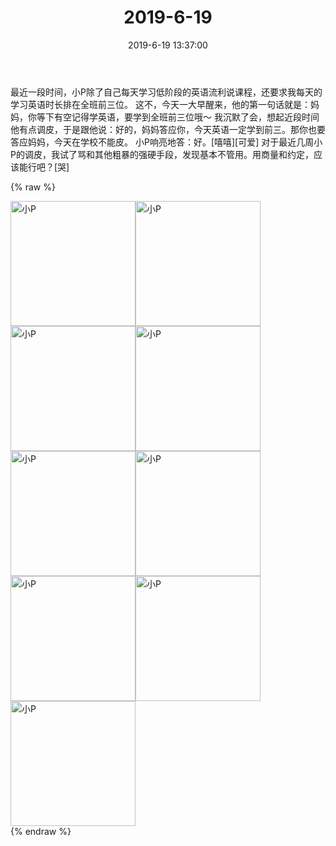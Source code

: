 ﻿---
title: "2019-6-19"
date: 2019-6-19 13:37:00
tags: 文字
categories: 妈妈
---
最近一段时间，小P除了自己每天学习低阶段的英语流利说课程，还要求我每天的学习英语时长排在全班前三位。
这不，今天一大早醒来，他的第一句话就是：妈妈，你等下有空记得学英语，要学到全班前三位哦～
我沉默了会，想起近段时间他有点调皮，于是跟他说：好的，妈妈答应你，今天英语一定学到前三。那你也要答应妈妈，今天在学校不能皮。
小P响亮地答：好。[嘻嘻][可爱]
对于最近几周小P的调皮，我试了骂和其他粗暴的强硬手段，发现基本不管用。用商量和约定，应该能行吧？[哭]

{% raw %}
<div style="width:500 px">
<div style="float:left; width:100 px"><img src="/images/WeChat Image_20200211190626.jpg" width="200" alt="小P"></div>
<div style="float:left; width:100 px"><img src="/images/WeChat Image_20200211190638.jpg" width="200" alt="小P"></div>
<div style="float:left; width:100 px"><img src="/images/WeChat Image_20200211190650.jpg" width="200" alt="小P"></div>
<div style="float:left; width:100 px"><img src="/images/WeChat Image_20200211190706.jpg" width="200" alt="小P"></div>
<div style="float:left; width:100 px"><img src="/images/WeChat Image_20200211190719.jpg" width="200" alt="小P"></div>
<div style="float:left; width:100 px"><img src="/images/WeChat Image_20200211190730.jpg" width="200" alt="小P"></div>
<div style="float:left; width:100 px"><img src="/images/WeChat Image_20200211190744.jpg" width="200" alt="小P"></div>
<div style="float:left; width:100 px"><img src="/images/WeChat Image_20200211190755.jpg" width="200" alt="小P"></div>
<div style="float:left; width:100 px"><img src="/images/WeChat Image_20200211190809.jpg" width="200" alt="小P"></div>
<div style="clear:both"></div>
</div>
{% endraw %}
